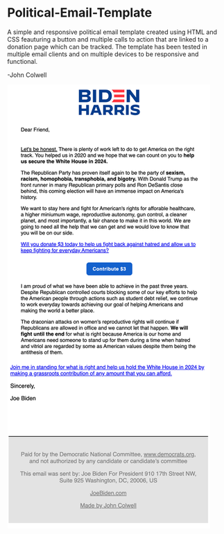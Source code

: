 # Political-Email-Template

A simple and responsive political email template created using HTML and CSS feauturing a button and multiple calls to action that are linked to a donation page which can be tracked. The template has been tested in multiple email clients and on multiple devices to be responsive and functional. 

-John Colwell



![email image](https://github.com/JawnMayer/Political-Email-Template/blob/main/Bidenemail.jpg?raw=true)
